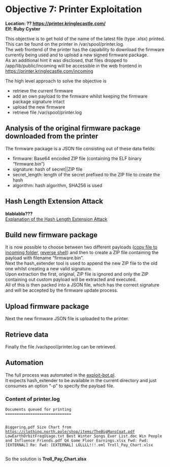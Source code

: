 <h1 id="objective-7-printer-exploitation">Objective 7: Printer Exploitation</h1>
<p><strong>Location: ?? <a href="https://printer.kringlecastle.com/">https://printer.kringlecastle.com/</a></strong><br>
<strong>Elf: Ruby Cyster</strong></p>
<p>This objective is to get hold of the name of the latest file (type .xlsx) printed. This can be found on the printer in /var/spool/printer.log.<br>
The web frontend of the printer has the capability to download the firmware currently being used and to upload a new signed firmware package.<br>
As an additional hint it was disclosed, that files dropped to /app/lib/public/incoming will be accessible in the web frontend in <a href="https://printer.kringlecastle.com/incoming">https://printer.kringlecastle.com/incoming</a></p>
<p>The high level approach to solve the objective is</p>
<ul>
<li>retrieve the current firmware</li>
<li>add an own payload to the firmware whilst keeping the firmware package signature intact</li>
<li>upload the new firmware</li>
<li>retrieve file /var/spool/printer.log</li>
</ul>
<h2 id="analysis-of-the-original-firmware-package-downloaded-from-the-printer">Analysis of the original firmware package downloaded from the printer</h2>
<p>The firmware package is a JSON file consisting out of these data fields:</p>
<ul>
<li>firmware: Base64 encoded ZIP file (containing the ELF binary “firmware.bin”)</li>
<li>signature: hash of secret||ZIP file</li>
<li>secret_length: length of the secret prefixed to the ZIP file to create the hash</li>
<li>algorithm: hash algorithm, SHA256 is used</li>
</ul>
<h2 id="hash-length-extension-attack">Hash Length Extension Attack</h2>
<p><strong>blablabla???</strong><br>
<a href="https://blog.skullsecurity.org/2012/everything-you-need-to-know-about-hash-length-extension-attacks">Explanation of the Hash Length Extension Attack</a></p>
<h2 id="build-new-firmware-package">Build new firmware package</h2>
<p>It is now possible to choose between two different payloads (<a href="https://github.com/joergschwarzwaelder/hhc2021/blob/master/Objective-7/payload-copy">copy file to incoming folder</a>, <a href="https://github.com/joergschwarzwaelder/hhc2021/blob/master/Objective-7/payload-reverse-shell">reverse shell</a>) and then to create a ZIP file containing the payload with filename “firmware.bin”.<br>
Next the hash_extender tool is used to append the new ZIP file to the old one whilst creating a new valid signature.<br>
Upon extraction the first, original, ZIP file is ignored and only the ZIP containing out custom payload will be extracted and executed.<br>
All of this is then packed into a JSON file, which has the correct signature and will be accepted by the firmware update process.</p>
<h2 id="upload-firmware-package">Upload firmware package</h2>
<p>Next the new firmware JSON file is uploaded to the printer.</p>
<h2 id="retrieve-data">Retrieve data</h2>
<p>Finally the file /var/spool/printer.log can be retrieved.</p>
<h2 id="automation">Automation</h2>
<p>The full process was automated in the <a href="https://github.com/joergschwarzwaelder/hhc2021/blob/master/Objective-7/exploit-bot.pl">exploit-bot.pl</a>.<br>
It expects hash_extender to be available in the current directory and just consumes an option “-p” to specify the payload file.</p>
<h3 id="content-of-printer.log">Content of printer.log</h3>
<pre><code>Documents queued for printing
=============================

Biggering.pdf
Size Chart from https://clothing.north.pole/shop/items/TheBigMansCoat.pdf
LowEarthOrbitFreqUsage.txt
Best Winter Songs Ever List.doc
Win People and Influence Friends.pdf
Q4 Game Floor Earnings.xlsx
Fwd: Fwd: [EXTERNAL] Re: Fwd: [EXTERNAL] LOLLLL!!!.eml
Troll_Pay_Chart.xlsx
</code></pre>
<p>So the solution is <strong>Troll_Pay_Chart.xlsx</strong></p>

